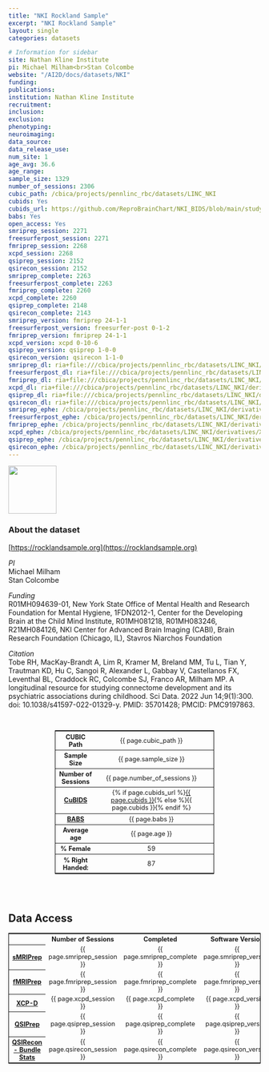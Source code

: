 ```yaml
---
title: "NKI Rockland Sample"
excerpt: "NKI Rockland Sample"
layout: single
categories: datasets

# Information for sidebar
site: Nathan Kline Institute
pi: Michael Milham<br>Stan Colcombe
website: "/AI2D/docs/datasets/NKI"
funding:
publications:
institution: Nathan Kline Institute
recruitment:
inclusion:
exclusion:
phenotyping:
neuroimaging:
data_source:
data_release_use:
num_site: 1
age_avg: 36.6
age_range:
sample_size: 1329
number_of_sessions: 2306
cubic_path: /cbica/projects/pennlinc_rbc/datasets/LINC_NKI
cubids: Yes
cubids_url: https://github.com/ReproBrainChart/NKI_BIDS/blob/main/study-NKI_desc-CuBIDS_summary.tsv
babs: Yes
open_access: Yes
smriprep_session: 2271
freesurferpost_session: 2271
fmriprep_session: 2268
xcpd_session: 2268
qsiprep_session: 2152
qsirecon_session: 2152
smriprep_complete: 2263
freesurferpost_complete: 2263
fmriprep_complete: 2260
xcpd_complete: 2260
qsiprep_complete: 2148
qsirecon_complete: 2143
smriprep_version: fmriprep 24-1-1
freesurferpost_version: freesurfer-post 0-1-2
fmriprep_version: fmriprep 24-1-1
xcpd_version: xcpd 0-10-6
qsiprep_version: qsiprep 1-0-0
qsirecon_version: qsirecon 1-1-0
smriprep_dl: ria+file:///cbica/projects/pennlinc_rbc/datasets/LINC_NKI/derivatives/fmriprep_anat-24-1-1-babs/output_ria#~data
freesurferpost_dl: ria+file:///cbica/projects/pennlinc_rbc/datasets/LINC_NKI/derivatives/freesurferpost-0-1-2-babs/output_ria#~data
fmriprep_dl: ria+file:///cbica/projects/pennlinc_rbc/datasets/LINC_NKI/derivatives/fmriprep_func-24-1-1-babs/output_ria#~data
xcpd_dl: ria+file:///cbica/projects/pennlinc_rbc/datasets/LINC_NKI/derivatives/xcpd-0-10-6-babs/output_ria#~data
qsiprep_dl: ria+file:///cbica/projects/pennlinc_rbc/datasets/LINC_NKI/derivatives/qsiprep-1-0-0-babs/output_ria#~data
qsirecon_dl: ria+file:///cbica/projects/pennlinc_rbc/datasets/LINC_NKI/derivatives/qsirecon-1-1-0_bundle-stats_babs/output_ria#~data
smriprep_ephe: /cbica/projects/pennlinc_rbc/datasets/LINC_NKI/derivatives/FMRIPREP_ANAT-24-1-1_zipped
freesurferpost_ephe: /cbica/projects/pennlinc_rbc/datasets/LINC_NKI/derivatives/FREESURFERPOST-0-1-2_zipped
fmriprep_ephe: /cbica/projects/pennlinc_rbc/datasets/LINC_NKI/derivatives/FMRIPREP_FUNC-24-1-1_zipped
xcpd_ephe: /cbica/projects/pennlinc_rbc/datasets/LINC_NKI/derivatives/XCPD-0-10-6_zipped
qsiprep_ephe: /cbica/projects/pennlinc_rbc/datasets/LINC_NKI/derivatives/QSIPREP-1-0-0_zipped
qsirecon_ephe: /cbica/projects/pennlinc_rbc/datasets/LINC_NKI/derivatives/QSIRECON-1-1-0_BUNDLE-STATS_zipped
---
```

<div style="text-align: left;">
     <img src="{{ site.baseurl }}/assets/images/logos/NKI.png" style="width: auto; height: 10vw;" />
</div>

### About the dataset
[https://rocklandsample.org](https://rocklandsample.org)

*PI*
<br>
Michael Milham
<br>
Stan Colcombe

*Funding*
<br>
R01MH094639-01, New York State Office of Mental Health and Research Foundation for Mental Hygiene, 1FDN2012-1, Center for the Developing Brain at the Child Mind Institute, R01MH081218, R01MH083246, R21MH084126, NKI Center for Advanced Brain Imaging (CABI), Brain Research Foundation (Chicago, IL), Stavros Niarchos Foundation

*Citation*
<br>
Tobe RH, MacKay-Brandt A, Lim R, Kramer M, Breland MM, Tu L, Tian Y, Trautman KD, Hu C, Sangoi R, Alexander L, Gabbay V, Castellanos FX, Leventhal BL, Craddock RC, Colcombe SJ, Franco AR, Milham MP. A longitudinal resource for studying connectome development and its psychiatric associations during childhood. Sci Data. 2022 Jun 14;9(1):300. doi: 10.1038/s41597-022-01329-y. PMID: 35701428; PMCID: PMC9197863.


<br>
<div class=table align='center'>
<table style="text-align: center;
width:63%; font-size:90%; border: 1px solid black">
<tr><th style="font-weight:bold">CUBIC Path</th><th style="font-weight:normal">{{ page.cubic_path }}</th><th style="font-weight:normal"></th></tr>
<tr><th style="font-weight:bold">Sample Size</th><th style="font-weight:normal">{{ page.sample_size }}</th><th style="font-weight:normal"></th></tr>
<tr><th style="font-weight:bold">Number of Sessions</th><th style="font-weight:normal">{{ page.number_of_sessions }}</th><th style="font-weight:normal"></th></tr>
<tr><th style="font-weight:bold"><a href="{{ site.baseurl }}/docs/imaging/image_curation/">CuBIDS</a></th><th style="font-weight:normal">{% if page.cubids_url %}<a href="{{ page.cubids_url }}">{{ page.cubids }}</a>{% else %}{{ page.cubids }}{% endif %}</th><th style="font-weight:normal"></th></tr>
<tr><th style="font-weight:bold"><a href="{{ site.baseurl }}/docs/imaging/image_babs/">BABS</a></th><th style="font-weight:normal">{{ page.babs }}</th><th style="font-weight:normal"></th></tr>
<tr><th style="font-weight:bold">Average age</th><th style="font-weight:normal">{{ page.age }}</th><th style="font-weight:normal"></th></tr>
<tr><th style="font-weight:bold">% Female</th><th style="font-weight:normal">59</th><th style="font-weight:normal"></th></tr>
<tr><th style="font-weight:bold">% Right Handed:</th><th style="font-weight:normal">87</th><th style="font-weight:normal"></th></tr>
</table>
</div>

<br>
<br>

## Data Access

<div class=table align='center'>
<table style="text-align: center; width:100%; font-size:90%; border: 1px solid black">
<tr>
<th style="font-weight:bold; text-align: center;"></th>
<th style="font-weight:bold; text-align: center;">Number of Sessions</th>
<th style="font-weight:bold; text-align: center;">Completed</th>
<th style="font-weight:bold; text-align: center;">Software Version</th>
<th style="font-weight:bold; text-align: center;">Datalad Dataset</th>
<th style="font-weight:bold; text-align: center;">Ephemeral Clone</th>
</tr>
<tr>
<th style="font-weight:bold; text-align: center;"><a href="{{ site.baseurl }}/docs/imaging/image_smriprep/">sMRIPrep</a></th>
<td style="font-weight:normal">{{ page.smriprep_session }}</td>
<td style="font-weight:normal">{{ page.smriprep_complete }}</td>
<td style="font-weight:normal">{{ page.smriprep_version }}</td>
<td style="font-weight:normal">{{ page.smriprep_dl }}</td>
<td style="font-weight:normal">{{ page.smriprep_ephe }}</td>
</tr>
<tr>
<th style="font-weight:bold; text-align: center;"><a href="{{ site.baseurl }}/docs/imaging/image_fmriprep/">fMRIPrep</a></th>
<td style="font-weight:normal">{{ page.fmriprep_session }}</td>
<td style="font-weight:normal">{{ page.fmriprep_complete }}</td>
<td style="font-weight:normal">{{ page.fmriprep_version }}</td>
<td style="font-weight:normal">{{ page.fmriprep_dl }}</td>
<td style="font-weight:normal">{{ page.fmriprep_ephe }}</td>
</tr>
<tr>
<th style="font-weight:bold; text-align: center;"><a href="{{ site.baseurl }}/docs/imaging/image_xcpd/">XCP-D</a></th>
<td style="font-weight:normal">{{ page.xcpd_session }}</td>
<td style="font-weight:normal">{{ page.xcpd_complete }}</td>
<td style="font-weight:normal">{{ page.xcpd_version }}</td>
<td style="font-weight:normal">{{ page.xcpd_dl }}</td>
<td style="font-weight:normal">{{ page.xcpd_ephe }}</td>
</tr>
<tr>
<th style="font-weight:bold; text-align: center;"><a href="{{ site.baseurl }}/docs/imaging/image_qsirecon/">QSIPrep</a></th>
<td style="font-weight:normal">{{ page.qsiprep_session }}</td>
<td style="font-weight:normal">{{ page.qsiprep_complete }}</td>
<td style="font-weight:normal">{{ page.qsiprep_version }}</td>
<td style="font-weight:normal">{{ page.qsiprep_dl }}</td>
<td style="font-weight:normal">{{ page.qsiprep_ephe }}</td>
</tr>
<tr>
<th style="font-weight:bold; text-align: center;"><a href="{{ site.baseurl }}/docs/imaging/image_qsirecon/">QSIRecon - Bundle Stats</a></th>
<td style="font-weight:normal">{{ page.qsirecon_session }}</td>
<td style="font-weight:normal">{{ page.qsirecon_complete }}</td>
<td style="font-weight:normal">{{ page.qsirecon_version }}</td>
<td style="font-weight:normal">{{ page.qsirecon_dl }}</td>
<td style="font-weight:normal">{{ page.qsirecon_ephe }}</td>
</tr>
</table>
</div>

<br>
<br>
